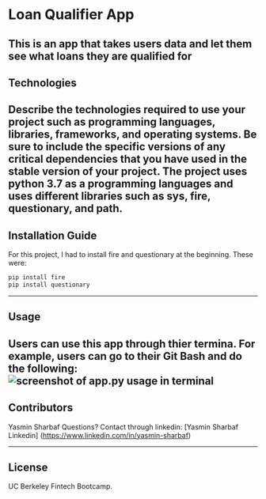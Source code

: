 # Loan Qualifier App

This is an app that takes users data and let them see what loans they are qualified for
---

## Technologies

Describe the technologies required to use your project such as programming languages, libraries, frameworks, and operating systems. Be sure to include the specific versions of any critical dependencies that you have used in the stable version of your project.
The project uses python 3.7 as a programming languages and uses different libraries such as sys, fire, questionary, and path. 
---

## Installation Guide

For this project, I had to install fire and questionary at the beginning. These were:
```python
pip install fire
pip install questionary
```
---

## Usage

Users can use this app through thier termina. For example, users can go to their Git Bash and do the following:
![screenshot of app.py usage in terminal](/c/Users/yasmi/challenge2screenshot.png)
---

## Contributors

Yasmin Sharbaf
Questions? Contact through linkedin:
[Yasmin Sharbaf Linkedin] (https://www.linkedin.com/in/yasmin-sharbaf)

---

## License

UC Berkeley Fintech Bootcamp.